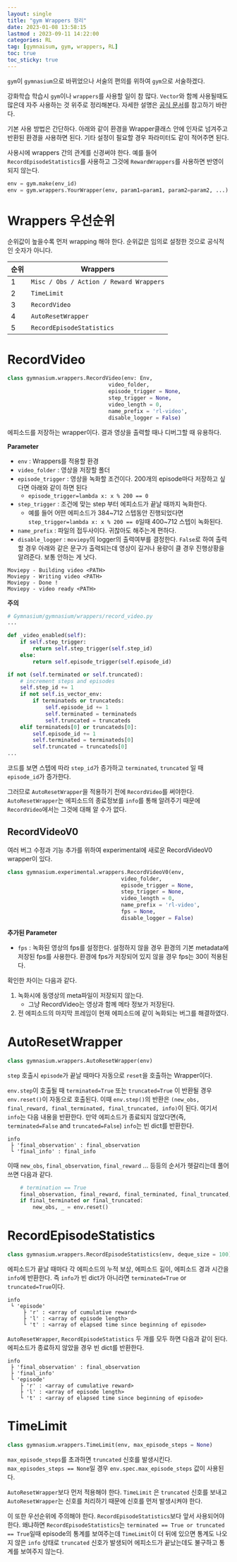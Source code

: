 ```yaml
---
layout: single
title: "gym Wrappers 정리"
date: 2023-01-08 13:58:15
lastmod : 2023-09-11 14:22:00
categories: RL
tag: [gymnaisum, gym, wrappers, RL]
toc: true
toc_sticky: true
---
```


`gym`이 `gymnasium`으로 바뀌었으나 서술의 편의를 위하여 `gym`으로 서술하겠다.

강화학습 학습시 `gym`이나 `wrappers`를 사용할 일이 참 많다. `Vector`와 함께 사용될때도 많은데 자주 사용하는 것 위주로 정리해본다. 자세한 설명은 [공식 문서](https://gymnasium.farama.org/)를 참고하기 바란다.

기본 사용 방법은 간단하다. 아래와 같이 환경을 Wrapper클래스 안에 인자로 넘겨주고 반환된 환경을 사용하면 된다. 기타 설정이 필요할 경우 파라미터도 같이 적어주면 된다.

사용시에 wrappers 간의 관계를 신경써야 한다. 예를 들어 `RecordEpisodeStatistics`를 사용하고 그것에 `RewardWrappers`를 사용하면 반영이 되지 않는다.

```python
env = gym.make(env_id)
env = gym.wrappers.YourWrapper(env, param1=param1, param2=param2, ...)
```

# Wrappers 우선순위

순위값이 높을수록 먼저 wrapping 해야 한다. 순위값은 임의로 설정한 것으로 공식적인 숫자가 아니다.

|순위|Wrappers|
|-|-|
|1|`Misc / Obs / Action / Reward Wrappers`|
|2|`TimeLimit`|
|3|`RecordVideo`|
|4|`AutoResetWrapper`|
|5|`RecordEpisodeStatistics`|

# RecordVideo

```python
class gymnasium.wrappers.RecordVideo(env: Env,
                                video_folder,
                                episode_trigger = None,
                                step_trigger = None,
                                video_length = 0,
                                name_prefix = 'rl-video',
                                disable_logger = False)
```

에피소드를 저장하는 wrapper이다. 결과 영상을 출력할 때나 디버그할 때 유용하다.

**Parameter**

* `env` : Wrappers를 적용할 환경
* `video_folder` : 영상을 저장할 폴더
* `episode_trigger` : 영상을 녹화할 조건이다. 200개의 episode마다 저장하고 싶다면 아래와 같이 하면 된다
  * `episode_trigger=lambda x: x % 200 == 0`
* `step_trigger` : 조건에 맞는 step 부터 에피소드가 끝날 때까지 녹화한다.
  * 예를 들어 어떤 에피소드가 384~712 스텝동안 진행되었다면 `step_trigger=lambda x: x % 200 == 0`일때 400~712 스텝이 녹화된다.
* `name_prefix` : 파일의 접두사이다. 귀찮아도 해주는게 편하다.
* `disable_logger` : `moviepy`의 logger의 출력여부를 결정한다. `False`로 하여 출력할 경우 아래와 같은 문구가 출력되는데 영상이 길거나 용량이 클 경우 진행상황을 알려준다. 보통 안하는 게 낫다.
```
Moviepy - Building video <PATH>
Moviepy - Writing video <PATH>
Moviepy - Done !
Moviepy - video ready <PATH>
```

**주의**

```python
# Gymnasium/gymnasium/wrappers/record_video.py
...

def _video_enabled(self):
    if self.step_trigger:
        return self.step_trigger(self.step_id)
    else:
        return self.episode_trigger(self.episode_id)

if not (self.terminated or self.truncated):
    # increment steps and episodes
    self.step_id += 1
    if not self.is_vector_env:
        if terminateds or truncateds:
            self.episode_id += 1
            self.terminated = terminateds
            self.truncated = truncateds
    elif terminateds[0] or truncateds[0]:
        self.episode_id += 1
        self.terminated = terminateds[0]
        self.truncated = truncateds[0]
...
```

코드를 보면 스텝에 따라 `step_id`가 증가하고 `terminated`, `truncated` 일 때 `episode_id`가 증가한다.

그러므로 `AutoResetWrapper`을 적용하기 전에 `RecordVideo`를 써야한다. `AutoResetWrapper`는 에피소드의 종료정보를 `info`를 통해 알려주기 때문에 `RecordVideo`에서는 그것에 대해 알 수가 없다.

## RecordVideoV0

여러 버그 수정과 기능 추가를 위하여 experimental에 새로운 RecordVideoV0 wrapper이 있다.

```python
class gymnasium.experimental.wrappers.RecordVideoV0(env,
                                    video_folder,
                                    episode_trigger = None,
                                    step_trigger = None,
                                    video_length = 0,
                                    name_prefix = 'rl-video',
                                    fps = None,
                                    disable_logger = False)
```

**추가된 Parameter**

* `fps` : 녹화된 영상의 fps를 설정한다. 설정하지 않을 경우 환경의 기본 metadata에 저장된 fps를 사용한다. 환경에 fps가 저장되어 있지 않을 경우 fps는 30이 적용된다.

확인한 차이는 다음과 같다.
1. 녹화시에 동영상의 meta파일이 저장되지 않는다.
   * 그냥 RecordVideo는 영상과 함께 메타 정보가 저장된다.
2. 전 에피소드의 마지막 프레임이 현재 에피소드에 같이 녹화되는 버그를 해결하였다.


# AutoResetWrapper

```python
class gymnasium.wrappers.AutoResetWrapper(env)
```

`step` 호출시 `episode`가 끝날 때마다 자동으로 `reset`을 호출하는 Wrapper이다.

`env.step`이 호출될 때  `terminated=True` 또는 `truncated=True` 이 반환될 경우 `env.reset()`이 자동으로 호출된다. 이때 `env.step()`의 반환은 `(new_obs, final_reward, final_terminated, final_truncated, info)`이 된다. 여기서 `info`는 다음 내용을 반환한다. 만약 에피소드가 종료되지 않았다면(즉, `terminated=False` and `truncated=False`) `info`는 빈 dict를 반환한다.

```
info
 ├ 'final_observation' : final_observation
 └ 'final_info' : final_info
```

이때 `new_obs`, `final_observation`, `final_reward` ... 등등의 순서가 헷갈리는데 풀어쓰면 다음과 같다.

```python
    # termination == True
    final_observation, final_reward, final_terminated, final_truncated, info = env.step(action)
    if final_terminated or final_truncated:
        new_obs, _ = env.reset()
```

# RecordEpisodeStatistics

```python
class gymnasium.wrappers.RecordEpisodeStatistics(env, deque_size = 100)
```

에피소드가 끝날 때마다 각 에피소드의 누적 보상, 에피소드 길이, 에피소드 경과 시간을 `info`에 반환한다. 즉 `info`가 빈 dict가 아니라면 `terminated=True` or `truncated=True`이다.

```
info
 └ 'episode'
     ├ 'r' : <array of cumulative reward>
     ├ 'l' : <array of episode length>
     └ 't' : <array of elapsed time since beginning of episode>
```

`AutoResetWrapper`, `RecordEpisodeStatistics` 두 개를 모두 하면 다음과 같이 된다. 에피소드가 종료하지 않았을 경우 빈 dict를 반환한다.

```
info
 ├ 'final_observation' : final_observation
 ├ 'final_info'
 └ 'episode'
    ├ 'r' : <array of cumulative reward>
    ├ 'l' : <array of episode length>
    └ 't' : <array of elapsed time since beginning of episode>
```

# TimeLimit

```python
class gymnasium.wrappers.TimeLimit(env, max_episode_steps = None)
```

`max_episode_steps`를 초과하면 `truncated` 신호를 발생시킨다. `max_episodes_steps == None`일 경우 `env.spec.max_episode_steps` 값이 사용된다.

`AutoResetWrapper`보다 먼저 적용해야 한다. `TimeLimit` 은 `truncated` 신호를 보내고 `AutoResetWrapper`는 신호를 처리하기 때문에 신호를 먼저 발생시켜야 한다.

이 또한 우선순위에 주의해야 한다. `RecordEpisodeStatistics`보다 앞서 사용되어야 한다. 왜냐하면 `RecordEpisodeStatistics`는 `terminated == True or truncated == True`일때 episode의 통계를 보여주는데 `TimeLimit`이 더 뒤에 있으면 통계도 나오지 않은 `info` 상태로 `truncated` 신호가 발생되어 에피소드가 끝났는데도 불구하고 통계를 보여주지 않는다.
